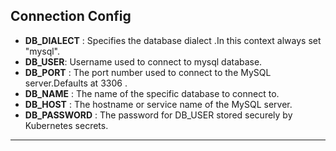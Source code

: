 ## Connection Config

- **DB_DIALECT**  : Specifies the database dialect .In this context always set "mysql".
- **DB_USER**: Username used to connect to mysql database.
- **DB_PORT** : The port number used to connect to the MySQL server.Defaults at 3306 .
- **DB_NAME** : The name of the specific database to connect to.
- **DB_HOST** : The hostname or service name of the MySQL server.
- **DB_PASSWORD** : The password for DB_USER stored securely by Kubernetes secrets. 

---
